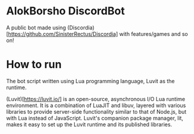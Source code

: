 # AlokBorsho DiscordBot
 A public bot made using (Discordia)[https://github.com/SinisterRectus/Discordia] with features/games and so on!



# How to run

The bot script written using Lua programming language, Luvit as the runtime.

(Luvit)[https://luvit.io/] is an open-source, asynchronous I/O Lua runtime environment. It is a combination of LuaJIT and libuv, layered with various libraries to provide server-side functionality similar to that of Node.js, but with Lua instead of JavaScript. Luvit's companion package manager, lit, makes it easy to set up the Luvit runtime and its published libraries.

